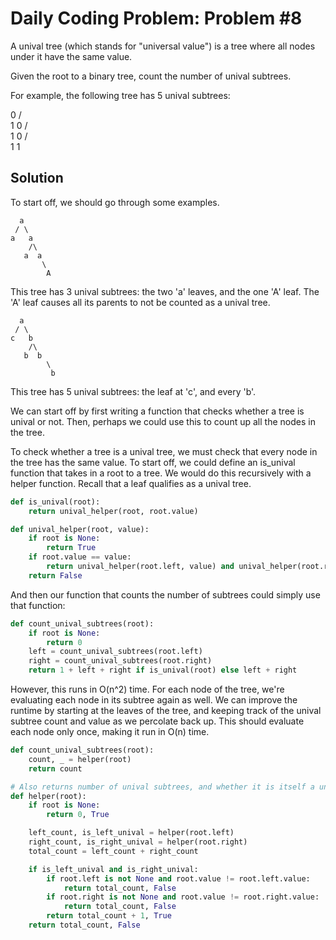 # Daily Coding Problem: Problem #8

A unival tree (which stands for "universal value") is a tree where all nodes under it have the same value.

Given the root to a binary tree, count the number of unival subtrees.

For example, the following tree has 5 unival subtrees:

   0
  / \
 1   0
    / \
   1   0
  / \
 1   1

## Solution

To start off, we should go through some examples.

```text
  a
 / \
a   a
    /\
   a  a
       \
        A
```

This tree has 3 unival subtrees: the two 'a' leaves, and the one 'A' leaf. The 'A' leaf causes all its parents to not be counted as a unival tree.

```text
  a
 / \
c   b
    /\
   b  b
        \
         b
```

This tree has 5 unival subtrees: the leaf at 'c', and every 'b'.

We can start off by first writing a function that checks whether a tree is unival or not. Then, perhaps we could use this to count up all the nodes in the tree.

To check whether a tree is a unival tree, we must check that every node in the tree has the same value. To start off, we could define an is_unival function that takes in a root to a tree. We would do this recursively with a helper function. Recall that a leaf qualifies as a unival tree.

```python
def is_unival(root):
    return unival_helper(root, root.value)

def unival_helper(root, value):
    if root is None:
        return True
    if root.value == value:
        return unival_helper(root.left, value) and unival_helper(root.right, value)
    return False
```

And then our function that counts the number of subtrees could simply use that function:

```python
def count_unival_subtrees(root):
    if root is None:
        return 0
    left = count_unival_subtrees(root.left)
    right = count_unival_subtrees(root.right)
    return 1 + left + right if is_unival(root) else left + right
```

However, this runs in O(n^2) time. For each node of the tree, we're evaluating each node in its subtree again as well. We can improve the runtime by starting at the leaves of the tree, and keeping track of the unival subtree count and value as we percolate back up. This should evaluate each node only once, making it run in O(n) time.

```python
def count_unival_subtrees(root):
    count, _ = helper(root)
    return count

# Also returns number of unival subtrees, and whether it is itself a unival subtree.
def helper(root):
    if root is None:
        return 0, True

    left_count, is_left_unival = helper(root.left)
    right_count, is_right_unival = helper(root.right)
    total_count = left_count + right_count

    if is_left_unival and is_right_unival:
        if root.left is not None and root.value != root.left.value:
            return total_count, False
        if root.right is not None and root.value != root.right.value:
            return total_count, False
        return total_count + 1, True
    return total_count, False
```
